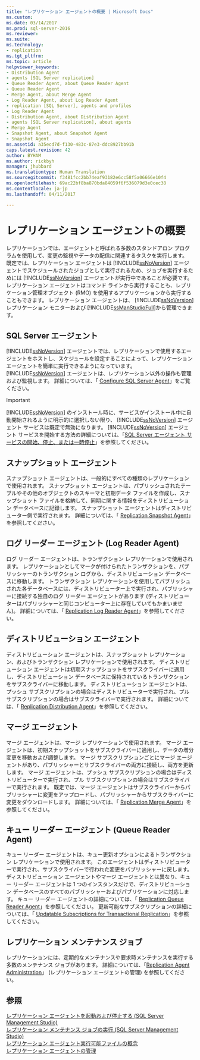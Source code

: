 ```yaml
---
title: "レプリケーション エージェントの概要 | Microsoft Docs"
ms.custom: 
ms.date: 03/14/2017
ms.prod: sql-server-2016
ms.reviewer: 
ms.suite: 
ms.technology:
- replication
ms.tgt_pltfrm: 
ms.topic: article
helpviewer_keywords:
- Distribution Agent
- agents [SQL Server replication]
- Queue Reader Agent, about Queue Reader Agent
- Queue Reader Agent
- Merge Agent, about Merge Agent
- Log Reader Agent, about Log Reader Agent
- replication [SQL Server], agents and profiles
- Log Reader Agent
- Distribution Agent, about Distribution Agent
- agents [SQL Server replication], about agents
- Merge Agent
- Snapshot Agent, about Snapshot Agent
- Snapshot Agent
ms.assetid: a35ecd7d-f130-483c-87e3-ddc8927bb91b
caps.latest.revision: 42
author: BYHAM
ms.author: rickbyh
manager: jhubbard
ms.translationtype: Human Translation
ms.sourcegitcommit: f3481fcc2bb74eaf93182e6cc58f5a06666e10f4
ms.openlocfilehash: 69ac22bf8ba870bda84059f6f536079d3e0cec38
ms.contentlocale: ja-jp
ms.lasthandoff: 04/11/2017

---
```

# <a name="replication-agents-overview"></a>レプリケーション エージェントの概要
  レプリケーションでは、エージェントと呼ばれる多数のスタンドアロン プログラムを使用して、変更の監視やデータの配信に関連するタスクを実行します。 既定では、レプリケーション エージェントは [!INCLUDE[ssNoVersion](../../../includes/ssnoversion-md.md)] エージェントでスケジュールされたジョブとして実行されるため、ジョブを実行するためには [!INCLUDE[ssNoVersion](../../../includes/ssnoversion-md.md)] エージェントが実行中であることが必要です。 レプリケーション エージェントはコマンド ラインから実行することも、レプリケーション管理オブジェクト (RMO) を使用するアプリケーションから実行することもできます。 レプリケーション エージェントは、 [!INCLUDE[ssNoVersion](../../../includes/ssnoversion-md.md)] レプリケーション モニターおよび [!INCLUDE[ssManStudioFull](../../../includes/ssmanstudiofull-md.md)]から管理できます。  
  
## <a name="sql-server-agent"></a>SQL Server エージェント  
 [!INCLUDE[ssNoVersion](../../../includes/ssnoversion-md.md)] エージェントでは、レプリケーションで使用するエージェントをホストし、スケジュールを設定することによって、レプリケーション エージェントを簡単に実行できるようになっています。 [!INCLUDE[ssNoVersion](../../../includes/ssnoversion-md.md)] エージェントは、レプリケーション以外の操作も管理および監視します。 詳細については、「 [Configure SQL Server Agent](http://msdn.microsoft.com/library/2e361a62-9e92-4fcd-80d7-d6960f127900)」をご覧ください。  
  
> [!IMPORTANT]  
>  [!INCLUDE[ssNoVersion](../../../includes/ssnoversion-md.md)] のインストール時に、サービスがインストール中に自動開始されるように明示的に選択しない限り、 [!INCLUDE[ssNoVersion](../../../includes/ssnoversion-md.md)] エージェント サービスは既定で無効になります。 [!INCLUDE[ssNoVersion](../../../includes/ssnoversion-md.md)] エージェント サービスを開始する方法の詳細については、「[SQL Server エージェント サービスの開始、停止、または一時停止](http://msdn.microsoft.com/library/c95a9759-dd30-4ab6-9ab0-087bb3bfb97c)」を参照してください。  
  
## <a name="snapshot-agent"></a>スナップショット エージェント  
 スナップショット エージェントは、一般的にすべての種類のレプリケーションで使用されます。 スナップショット エージェントは、パブリッシュされたテーブルやその他のオブジェクトのスキーマと初期データ ファイルを作成し、スナップショット ファイルを格納して、同期に関する情報をディストリビューション データベースに記録します。 スナップショット エージェントはディストリビューター側で実行されます。 詳細については、「 [Replication Snapshot Agent](../../../relational-databases/replication/agents/replication-snapshot-agent.md)」を参照してください。  
  
## <a name="log-reader-agent"></a>ログ リーダー エージェント (Log Reader Agent)  
 ログ リーダー エージェントは、トランザクション レプリケーションで使用されます。 レプリケーションとしてマークが付けられたトランザクションを、パブリッシャーのトランザクション ログから、ディストリビューション データベースに移動します。 トランザクション レプリケーションを使用してパブリッシュされた各データベースには、ディストリビューター上で実行され、パブリッシャーに接続する独自のログ リーダー エージェントがあります (ディストリビューターはパブリッシャーと同じコンピューター上に存在していてもかまいません)。 詳細については、「 [Replication Log Reader Agent](../../../relational-databases/replication/agents/replication-log-reader-agent.md)」を参照してください。  
  
## <a name="distribution-agent"></a>ディストリビューション エージェント  
 ディストリビューション エージェントは、スナップショット レプリケーション、およびトランザクション レプリケーションで使用されます。 ディストリビューション エージェントは初期スナップショットをサブスクライバーに適用し、ディストリビューション データベースに保持されているトランザクションをサブスクライバーに移動します。 ディストリビューション エージェントは、プッシュ サブスクリプションの場合はディストリビューターで実行され、プル サブスクリプションの場合はサブスクライバーで実行されます。 詳細については、「 [Replication Distribution Agent](../../../relational-databases/replication/agents/replication-distribution-agent.md)」を参照してください。  
  
## <a name="merge-agent"></a>マージ エージェント  
 マージ エージェントは、マージ レプリケーションで使用されます。 マージ エージェントは、初期スナップショットをサブスクライバーに適用し、データの増分変更を移動および調整します。 マージ サブスクリプションごとにマージ エージェントがあり、パブリッシャーとサブスクライバーの両方に接続し、両方を更新します。 マージ エージェントは、プッシュ サブスクリプションの場合はディストリビューターで実行され、プル サブスクリプションの場合はサブスクライバーで実行されます。 既定では、マージ エージェントはサブスクライバーからパブリッシャーに変更をアップロードし、パブリッシャーからサブスクライバーに変更をダウンロードします。 詳細については、「 [Replication Merge Agent](../../../relational-databases/replication/agents/replication-merge-agent.md)」を参照してください。  
  
## <a name="queue-reader-agent"></a>キュー リーダー エージェント (Queue Reader Agent)  
 キュー リーダー エージェントは、キュー更新オプションによるトランザクション レプリケーションで使用されます。 このエージェントはディストリビューターで実行され、サブスクライバーで行われた変更をパブリッシャーに戻します。 ディストリビューション エージェントやマージ エージェントとは異なり、キュー リーダー エージェントは 1 つのインスタンスだけで、ディストリビューション データベースのすべてのパブリッシャーおよびパブリケーションに対応します。 キュー リーダー エージェントの詳細については、「 [Replication Queue Reader Agent](../../../relational-databases/replication/agents/replication-queue-reader-agent.md)」を参照してください。 更新可能なサブスクリプションの詳細については、「 [Updatable Subscriptions for Transactional Replication](../../../relational-databases/replication/transactional/updatable-subscriptions-for-transactional-replication.md)」を参照してください。  
  
## <a name="replication-maintenance-jobs"></a>レプリケーション メンテナンス ジョブ  
 レプリケーションには、定期的なメンテナンスや要求時メンテナンスを実行する多数のメンテナンス ジョブがあります。 詳細については、「[Replication Agent Administration](../../../relational-databases/replication/agents/replication-agent-administration.md)」 (レプリケーション エージェントの管理) を参照してください。  
  
## <a name="see-also"></a>参照  
 [レプリケーション エージェントを起動および停止する &#40;SQL Server Management Studio&#41;](../../../relational-databases/replication/agents/start-and-stop-a-replication-agent-sql-server-management-studio.md)   
 [レプリケーション メンテナンス ジョブの実行 &#40;SQL Server Management Studio&#41;](../../../relational-databases/replication/administration/run-replication-maintenance-jobs-sql-server-management-studio.md)   
 [レプリケーション エージェント実行可能ファイルの概念](../../../relational-databases/replication/concepts/replication-agent-executables-concepts.md)   
 [レプリケーション エージェントの管理](../../../relational-databases/replication/agents/replication-agent-administration.md)  
  
  
